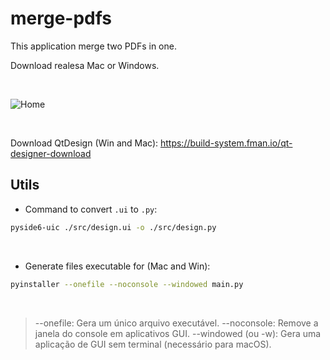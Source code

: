 # merge-pdfs

This application merge two PDFs in one.

Download realesa Mac or Windows.

<br>


![Home]()

<br>


Download QtDesign (Win and Mac): https://build-system.fman.io/qt-designer-download

## Utils

- Command to convert `.ui` to `.py`:

```bash
pyside6-uic ./src/design.ui -o ./src/design.py
```

<br>

- Generate files executable for (Mac and Win):


```bash
pyinstaller --onefile --noconsole --windowed main.py
```

<br>

> --onefile: Gera um único arquivo executável.
> --noconsole: Remove a janela do console em aplicativos GUI.
> --windowed (ou -w): Gera uma aplicação de GUI sem terminal (necessário para macOS).

<br>
